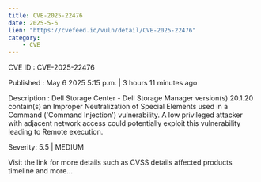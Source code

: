 ```yaml
---
title: CVE-2025-22476
date: 2025-5-6
lien: "https://cvefeed.io/vuln/detail/CVE-2025-22476"
category:
    - CVE
---
```


CVE ID : CVE-2025-22476

Published :  May 6
2025
5:15 p.m. | 3 hours
11 minutes ago

Description : Dell Storage Center - Dell Storage Manager
version(s) 20.1.20
contain(s) an Improper Neutralization of Special Elements used in a Command ('Command Injection') vulnerability. A low privileged attacker with adjacent network access could potentially exploit this vulnerability
leading to Remote execution.

Severity: 5.5 | MEDIUM

Visit the link for more details
such as CVSS details
affected products
timeline
and more...
